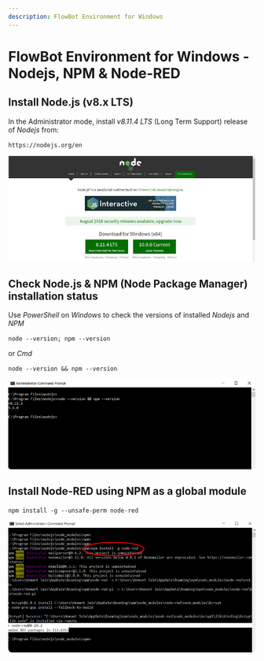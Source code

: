 ```yaml
---
description: FlowBot Environment for Windows
---
```


# FlowBot Environment for Windows - Nodejs, NPM & Node-RED

## Install Node.js \(v8.x LTS\)

 In the Administrator mode, install _v8.11.4 LTS_ \(Long Term Support\) release of _Nodejs_ from:

```text
https://nodejs.org/en
```

![](.gitbook/assets/nodejs_org.png)

## Check Node.js & NPM \(Node Package Manager\) installation status

Use _PowerShell_ on _Windows_ to check the versions of installed _Nodejs_ and _NPM_  

```text
node --version; npm --version
```

or _Cmd_

```text
node --version && npm --version
```

![](.gitbook/assets/nodejs_npm_vers800x290.png)

## Install Node-RED using NPM as a global module

```text
npm install -g --unsafe-perm node-red
```

![](.gitbook/assets/cmd_nr_install.png)



